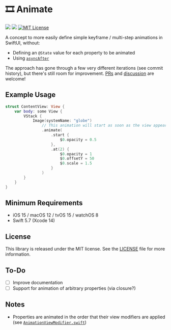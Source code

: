 # 🎞 Animate

[![](https://img.shields.io/endpoint?url=https%3A%2F%2Fswiftpackageindex.com%2Fapi%2Fpackages%2Fsebj%2Fswiftui-animate%2Fbadge%3Ftype%3Dswift-versions)](https://swiftpackageindex.com/sebj/swiftui-animate)
[![](https://img.shields.io/endpoint?url=https%3A%2F%2Fswiftpackageindex.com%2Fapi%2Fpackages%2Fsebj%2Fswiftui-animate%2Fbadge%3Ftype%3Dplatforms)](https://swiftpackageindex.com/sebj/swiftui-animate)
[![MIT License](https://img.shields.io/github/license/sebj/steam?color=lightgray)](LICENSE)

A concept to more easily define simple keyframe / multi-step animations in SwiftUI, without:
* Defining an `@State` value for each property to be animated
* Using [`asyncAfter`](https://developer.apple.com/documentation/dispatch/dispatchqueue/2300100-asyncafter)

The approach has gone through a few very different iterations (see commit history), but there's still room for improvement. [PRs](https://github.com/sebj/animate/pulls) and [discussion](https://github.com/sebj/animate/discussions) are welcome!

## Example Usage

```swift
struct ContentView: View {
    var body: some View {
        VStack {
            Image(systemName: "globe")
                // This animation will start as soon as the view appears.
                .animate(
                    .start {
                        $0.opacity = 0.5
                    },
                    .at(2) {
                        $0.opacity = 1
                        $0.offsetY = 50
                        $0.scale = 1.5
                    }
                )
        }
    }
}
```

## Minimum Requirements

* iOS 15 / macOS 12 / tvOS 15 / watchOS 8
* Swift 5.7 (Xcode 14)

## License

This library is released under the MIT license. See the [LICENSE](LICENSE) file for more information.

## To-Do
- [ ] Improve documentation
- [ ] Support for animation of arbitrary properties (via closure?)

## Notes

* Properties are animated in the order that their view modifiers are applied (see [`AnimationViewModifier.swift`](https://github.com/sebj/animate/blob/main/Sources/animate/AnimationViewModifier.swift#L89-L99))